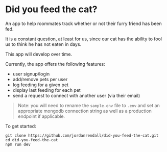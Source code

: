 # Did you feed the cat?

An app to help roommates track whether or not their furry friend has been fed.

It is a constant question, at least for us, since our cat has the ability to fool us to think he has not eaten in days.

This app will develop over time.

Currently, the app offers the following features:

- user signup/login
- add/remove pets per user
- log feeding for a given pet
- display last feeding for each pet
- send a request to connect with another user (via their email)

> Note: you will need to rename the `sample.env` file to `.env` and set an appropriate mongodb connection string as well as a production endpoint if applicable.

To get started:

```
git clone https://github.com/jordanrendall/did-you-feed-the-cat.git
cd did-you-feed-the-cat
npm run dev
```
